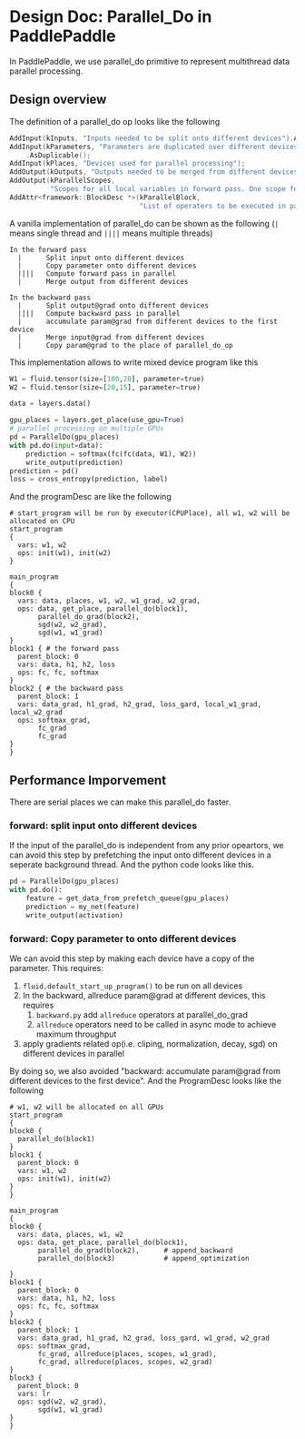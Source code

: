 # Design Doc: Parallel_Do in PaddlePaddle

In PaddlePaddle, we use parallel_do primitive to represent multithread data parallel processing.

## Design overview

The definition of a parallel_do op looks like the following

```c++
AddInput(kInputs, "Inputs needed to be split onto different devices").AsDuplicable();
AddInput(kParameters, "Parameters are duplicated over different devices")
    .AsDuplicable();
AddInput(kPlaces, "Devices used for parallel processing");
AddOutput(kOutputs, "Outputs needed to be merged from different devices").AsDuplicable();
AddOutput(kParallelScopes,
          "Scopes for all local variables in forward pass. One scope for each device");
AddAttr<framework::BlockDesc *>(kParallelBlock,
                                "List of operaters to be executed in parallel");
```

A vanilla implementation of parallel_do can be shown as the following (`|` means single thread and
`||||` means multiple threads)

```
In the forward pass
  |      Split input onto different devices
  |      Copy parameter onto different devices
  ||||   Compute forward pass in parallel
  |      Merge output from different devices

In the backward pass
  |      Split output@grad onto different devices
  ||||   Compute backward pass in parallel
  |      accumulate param@grad from different devices to the first device
  |      Merge input@grad from different devices
  |      Copy param@grad to the place of parallel_do_op
```

This implementation allows to write mixed device program like this

```python
W1 = fluid.tensor(size=[100,20], parameter=true)
W2 = fluid.tensor(size=[20,15], parameter=true)

data = layers.data()

gpu_places = layers.get_place(use_gpu=True)
# parallel processing on multiple GPUs
pd = ParallelDo(gpu_places)
with pd.do(input=data):
    prediction = softmax(fc(fc(data, W1), W2))
    write_output(prediction)
prediction = pd()
loss = cross_entropy(prediction, label)
```

And the programDesc are like the following

```
# start_program will be run by executor(CPUPlace), all w1, w2 will be allocated on CPU
start_program
{
  vars: w1, w2
  ops: init(w1), init(w2)
}

main_program
{
block0 {
  vars: data, places, w1, w2, w1_grad, w2_grad,
  ops: data, get_place, parallel_do(block1),
       parallel_do_grad(block2),
       sgd(w2, w2_grad),
       sgd(w1, w1_grad)
}
block1 { # the forward pass
  parent_block: 0
  vars: data, h1, h2, loss
  ops: fc, fc, softmax
}
block2 { # the backward pass
  parent_block: 1
  vars: data_grad, h1_grad, h2_grad, loss_gard, local_w1_grad, local_w2_grad
  ops: softmax_grad,
       fc_grad
       fc_grad
}
}
```

## Performance Imporvement

There are serial places we can make this parallel_do faster.

### forward: split input onto different devices

If the input of the parallel_do is independent from any prior opeartors, we can avoid this step by
prefetching the input onto different devices in a seperate background thread. And the python code
looks like this.
```python
pd = ParallelDo(gpu_places)
with pd.do():
    feature = get_data_from_prefetch_queue(gpu_places)
    prediction = my_net(feature)
    write_output(activation)
```

### forward: Copy parameter to onto different devices

We can avoid this step by making each device have a copy of the parameter. This requires:

1. `fluid.default_start_up_program()` to be run on all devices
1. In the backward, allreduce param@grad at different devices, this requires
    1. `backward.py` add `allreduce` operators at parallel_do_grad
    1. `allreduce` operators need to be called in async mode to achieve maximum throughput
1. apply gradients related op(i.e. cliping, normalization, decay, sgd) on different devices in parallel

By doing so, we also avoided "backward: accumulate param@grad from different devices to the first device".
And the ProgramDesc looks like the following

```
# w1, w2 will be allocated on all GPUs
start_program
{
block0 {
  parallel_do(block1)
}
block1 {
  parent_block: 0
  vars: w1, w2
  ops: init(w1), init(w2)
}
}

main_program
{
block0 {
  vars: data, places, w1, w2
  ops: data, get_place, parallel_do(block1),
       parallel_do_grad(block2),      # append_backward
       parallel_do(block3)            # append_optimization

}
block1 {
  parent_block: 0
  vars: data, h1, h2, loss
  ops: fc, fc, softmax
}
block2 {
  parent_block: 1
  vars: data_grad, h1_grad, h2_grad, loss_gard, w1_grad, w2_grad
  ops: softmax_grad,
       fc_grad, allreduce(places, scopes, w1_grad),
       fc_grad, allreduce(places, scopes, w2_grad)
}
block3 {
  parent_block: 0
  vars: lr
  ops: sgd(w2, w2_grad),
       sgd(w1, w1_grad)
}
}
```
